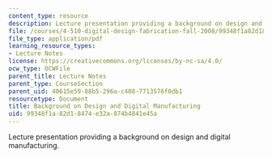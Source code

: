 ```yaml
---
content_type: resource
description: Lecture presentation providing a background on design and digital manufacturing.
file: /courses/4-510-digital-design-fabrication-fall-2008/99348f1a82d18474e32a874b4841e45a_lec2.pdf
file_type: application/pdf
learning_resource_types:
- Lecture Notes
license: https://creativecommons.org/licenses/by-nc-sa/4.0/
ocw_type: OCWFile
parent_title: Lecture Notes
parent_type: CourseSection
parent_uid: 40615e59-88b5-296a-c408-7713576f0db1
resourcetype: Document
title: Background on Design and Digital Manufacturing
uid: 99348f1a-82d1-8474-e32a-874b4841e45a
---
```

Lecture presentation providing a background on design and digital manufacturing.